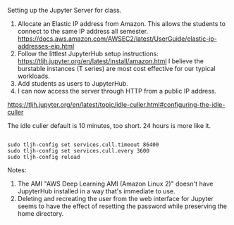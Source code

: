 
Setting up the Jupyter Server for class.

1. Allocate an Elastic IP address from Amazon. This allows the students to connect to the same IP address all semester. https://docs.aws.amazon.com/AWSEC2/latest/UserGuide/elastic-ip-addresses-eip.html
2. Follow the littlest JupyterHub setup instructions: https://tljh.jupyter.org/en/latest/install/amazon.html
    I believe the burstable instances (T series) are most cost effective for our typical workloads.
3. Add students as users to JupyterHub.
4. I can now access the server through HTTP from a public IP address.

https://tljh.jupyter.org/en/latest/topic/idle-culler.html#configuring-the-idle-culler

The idle culler default is 10 minutes, too short.
24 hours is more like it.
```

sudo tljh-config set services.cull.timeout 86400
sudo tljh-config set services.cull.every 3600
sudo tljh-config reload

```

Notes:

1. The AMI "AWS Deep Learning AMI (Amazon Linux 2)" doesn't have JupyterHub installed in a way that's immediate to use.
2. Deleting and recreating the user from the web interface for Jupyter seems to have the effect of resetting the password while preserving the home directory.

